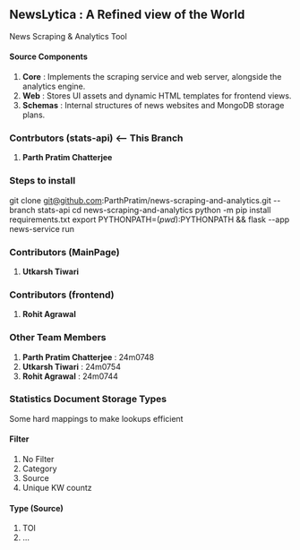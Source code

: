 ## NewsLytica : A Refined view of the World
News Scraping & Analytics Tool

#### Source Components
1. **Core** : Implements the scraping service and web server, alongside the analytics engine.
2. **Web** : Stores UI assets and dynamic HTML templates for frontend views.
3. **Schemas** : Internal structures of news websites and MongoDB storage plans.

### Contrbutors (stats-api) <-- This Branch
1. **Parth Pratim Chatterjee**


### Steps to install
git clone git@github.com:ParthPratim/news-scraping-and-analytics.git --branch stats-api
cd news-scraping-and-analytics 
python -m pip install requirements.txt
export PYTHONPATH=$(pwd):$PYTHONPATH && flask --app news-service run 

### Contributors (MainPage)
1. **Utkarsh Tiwari**

### Contributors (frontend)
1. **Rohit Agrawal**

### Other Team Members
1. **Parth Pratim Chatterjee** : 24m0748
2. **Utkarsh Tiwari** : 24m0754
3. **Rohit Agrawal** : 24m0744

### Statistics Document Storage Types
Some hard mappings to make lookups efficient
#### Filter
1. No Filter
2. Category
3. Source
4. Unique KW countz
#### Type (Source)
1. TOI
2. ...